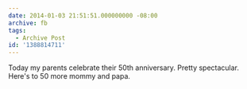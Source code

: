 ```yaml
---
date: 2014-01-03 21:51:51.000000000 -08:00
archive: fb
tags: 
  - Archive Post
id: '1388814711'
---
```


Today my parents celebrate their 50th anniversary. Pretty spectacular. Here's to 50 more mommy and papa.
